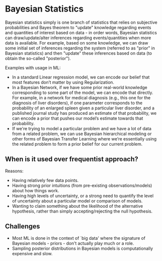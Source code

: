 # Bayesian Statistics
Bayesian statistics simply is one branch of statistics that relies on subjective probabilities and Bayes theorem to "update" knowledge regarding events and quantities of interest based on data - in order words, Bayesian statistics can draw/update/alter inferences regarding events/quantities when more data is available. For example, based on some knowledge, we can draw some initial set of inferences regarding the system (referred to as "prior" in Bayesian statistics) and then "update" these inferences based on data (to obtain the so-called "posterior").

Examples with usage in ML:
- In a standard Linear regression model, we can encode our belief that most features don’t matter by using Regularization.
- In a Bayesian Network, if we have some prior real-world knowledge corresponding to some part of the model, we can encode that directly. For example, in a network for medical diagnosis (e.g., this one for the diagnosis of liver disorders), if one parameter corresponds to the probability of an enlarged spleen given a particular liver disorder, and a published journal study has produced an estimate of that probability, we can encode a prior that pushes our model’s estimate towards that probability.
- If we're trying to model a particular problem and we have a lot of data from a related problem, we can use Bayesian hierarchical modeling or other forms of Bayesian Transfer Learning where we’re essentially using the related problem to form a prior belief for our current problem.

## When is it used over frequentist approach?
Reasons:
- Having relatively few data points. 
- Having strong prior intuitions (from pre-existing observations/models) about how things work. 
- Having high levels of uncertainty, or a strong need to quantify the level of uncertainty about a particular model or comparison of models. 
- Wanting to claim something about the likelihood of the alternative hypothesis, rather than simply accepting/rejecting the null hypothesis. 

## Challenges
- Most ML is done in the context of `big data' where the signature of Bayesian models - priors - don't actually play much or a role. 
- Sampling posterior distributions in Bayesian models is computationally expensive and slow. 